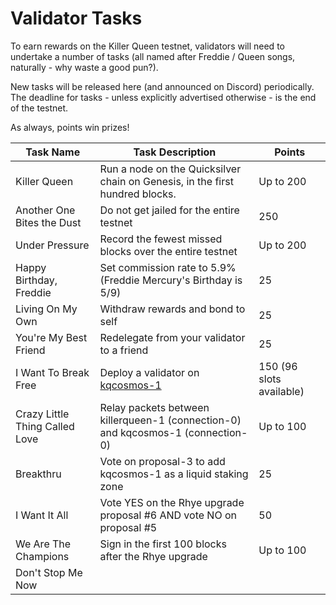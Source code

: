 # Validator Tasks

To earn rewards on the Killer Queen testnet, validators will need to undertake a number of tasks (all named after Freddie / Queen songs, naturally - why waste a good pun?).

New tasks will be released here (and announced on Discord) periodically. The deadline for tasks - unless explicitly advertised otherwise - is the end of the testnet.

As always, points win prizes!

| Task Name                      | Task Description                                                             | Points    |   
|--------------------------------|------------------------------------------------------------------------------|-----------|
| Killer Queen                   | Run a node on the Quicksilver chain on Genesis, in the first hundred blocks. | Up to 200 |   
| Another One Bites the Dust     | Do not get jailed for the entire testnet                                     | 250       |   
| Under Pressure                 | Record the fewest missed blocks over the entire testnet                      | Up to 200 |   
| Happy Birthday, Freddie        | Set commission rate to 5.9% (Freddie Mercury's Birthday is 5/9)              | 25        | 
| Living On My Own               | Withdraw rewards and bond to self                                            | 25        |   
| You're My Best Friend          | Redelegate from your validator to a friend                                   | 25        |    
| I Want To Break Free           | Deploy a validator on [kqcosmos-1](/kqcosmos-1/README.md)                    | 150 (96 slots available) |  
| Crazy Little Thing Called Love | Relay packets between killerqueen-1 (connection-0) and kqcosmos-1 (connection-0)         | Up to 100 | 
| Breakthru                      | Vote on proposal-3 to add kqcosmos-1 as a liquid staking zone                | 25        |     
| I Want It All                  | Vote YES on the Rhye upgrade proposal #6 AND vote NO on proposal #5          | 50        |    
| We Are The Champions           | Sign in the first 100 blocks after the Rhye upgrade                          | Up to 100 |   
| Don't Stop Me Now              |                                                                              |           |   
